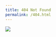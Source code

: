 ```yaml
---
title: 404 Not Found
permalink: /404.html
---
```


<img src="https://memegenerator.net/img/instances/30944019/error-404-brain-not-found.jpg" >
